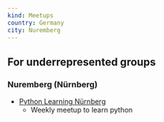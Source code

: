 ```yaml
---
kind: Meetups
country: Germany
city: Nuremberg
---
```

## For underrepresented groups

### Nuremberg (Nürnberg)

* [Python Learning Nürnberg](https://www.meetup.com/de-DE/Python-Learning-Nurnberg/)
  * Weekly meetup to learn python


